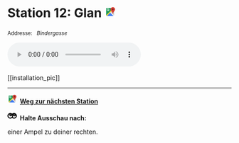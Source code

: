 # Station 12: Glan  <a href="https://www.google.com/maps/dir/?api=1&travelmode=walking&destination=13.0193623,47.8031209"><img src="https://github.com/kipppunkte/kipppunkte/raw/gh-pages/assets/google-maps.svg" width="24" height="24"></a>

<small>Addresse:<em style="margin-left: 10px">Bindergasse</em></small>





<audio controls>
    <source src="https://github.com/kipppunkte/kipppunkte/raw/gh-pages/assets/12_Glan.mp3" type="audio/mpeg">
    Your browser does not support the audio tag.
</audio>


[[installation_pic]]



____

<a href="https://www.google.com/maps/dir/?api=1&travelmode=walking&destination=13.0187037,47.8031505"><img src="https://github.com/kipppunkte/kipppunkte/raw/gh-pages/assets/google-maps.svg" style="height: 1.5em;margin-right: 0.5em"></a>**[Weg zur nächsten Station](https://www.google.com/maps/dir/?api=1&travelmode=walking&destination=13.0187037,47.8031505)**



<img src="https://github.com/kipppunkte/kipppunkte/raw/gh-pages/assets/eyes.svg" style="height: 1.5em;background: white;margin-right: 0.5em">**Halte Ausschau nach:**

einer Ampel zu deiner rechten.